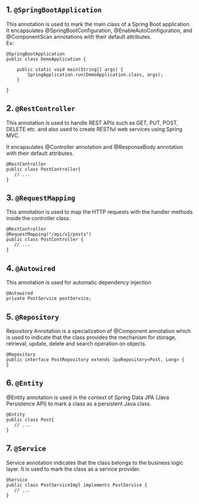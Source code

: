 ## 1. `@SpringBootApplication`
This annotation is used to mark the main class of a Spring Boot application. It encapsulates @SpringBootConfiguration, @EnableAutoConfiguration, and @ComponentScan annotations with their default attributes.  
Ex:
```
@SpringBootApplication
public class DemoApplication {

	public static void main(String[] args) {
		SpringApplication.run(DemoApplication.class, args);
	}

}
```

## 2. `@RestController`
This annotation is used to handle REST APIs such as GET, PUT, POST, DELETE etc. and also used to create RESTful web services using Spring MVC.

It encapsulates @Controller annotation and @ResponseBody annotation with their default attributes.  
```
@RestController
public class PostController{ 
   // ...
}
```

## 3. `@RequestMapping`
This annotation is used to map the HTTP requests with the handler methods inside the controller class.
```
@RestController
@RequestMapping("/api/v1/posts")
public class PostController {
   // ...
}
```

## 4. `@Autowired`
This annotation is used for automatic dependency injection
```
@Autowired
private PostService postService;
```

## 5. `@Repository`
Repository Annotation is a specialization of @Component annotation which is used to indicate that the class provides the mechanism for storage, retrieval, update, delete and search operation on objects.
```
@Repository
public interface PostRepository extends JpaRepository<Post, Long> {
}
```

## 6. `@Entity`
@Entity annotation is used in the context of Spring Data JPA (Java Persistence API) to mark a class as a persistent Java class. 
```
@Entity
public class Post{
   // ...
}
```

## 7. `@Service`
Service annotation indicates that the class belongs to the business logic layer. It is used to mark the class as a service provider.
```
@Service
public class PostServiceImpl implements PostService {
   // ...
}
```